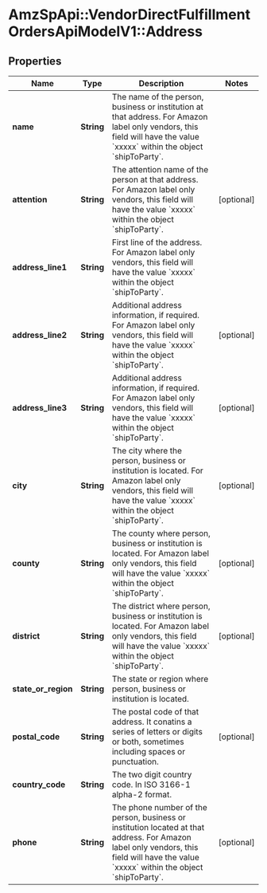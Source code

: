 # AmzSpApi::VendorDirectFulfillmentOrdersApiModelV1::Address

## Properties
Name | Type | Description | Notes
------------ | ------------- | ------------- | -------------
**name** | **String** | The name of the person, business or institution at that address. For Amazon label only vendors, this field will have the value &#x60;xxxxx&#x60; within the object &#x60;shipToParty&#x60;. | 
**attention** | **String** | The attention name of the person at that address. For Amazon label only vendors, this field will have the value &#x60;xxxxx&#x60; within the object &#x60;shipToParty&#x60;. | [optional] 
**address_line1** | **String** | First line of the address. For Amazon label only vendors, this field will have the value &#x60;xxxxx&#x60; within the object &#x60;shipToParty&#x60;. | 
**address_line2** | **String** | Additional address information, if required. For Amazon label only vendors, this field will have the value &#x60;xxxxx&#x60; within the object &#x60;shipToParty&#x60;. | [optional] 
**address_line3** | **String** | Additional address information, if required. For Amazon label only vendors, this field will have the value &#x60;xxxxx&#x60; within the object &#x60;shipToParty&#x60;. | [optional] 
**city** | **String** | The city where the person, business or institution is located. For Amazon label only vendors, this field will have the value &#x60;xxxxx&#x60; within the object &#x60;shipToParty&#x60;. | [optional] 
**county** | **String** | The county where person, business or institution is located. For Amazon label only vendors, this field will have the value &#x60;xxxxx&#x60; within the object &#x60;shipToParty&#x60;. | [optional] 
**district** | **String** | The district where person, business or institution is located. For Amazon label only vendors, this field will have the value &#x60;xxxxx&#x60; within the object &#x60;shipToParty&#x60;. | [optional] 
**state_or_region** | **String** | The state or region where person, business or institution is located. | 
**postal_code** | **String** | The postal code of that address. It conatins a series of letters or digits or both, sometimes including spaces or punctuation. | [optional] 
**country_code** | **String** | The two digit country code. In ISO 3166-1 alpha-2 format. | 
**phone** | **String** | The phone number of the person, business or institution located at that address. For Amazon label only vendors, this field will have the value &#x60;xxxxx&#x60; within the object &#x60;shipToParty&#x60;. | [optional] 

